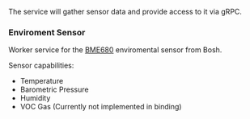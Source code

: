 The service will gather sensor data and provide access to it via gRPC.

### Enviroment Sensor

Worker service for the [BME680](https://www.bosch-sensortec.com/bst/products/all_products/bme680) enviromental sensor from Bosh.

Sensor capabilities:

* Temperature
* Barometric Pressure
* Humidity
* VOC Gas (Currently not implemented in binding)



    